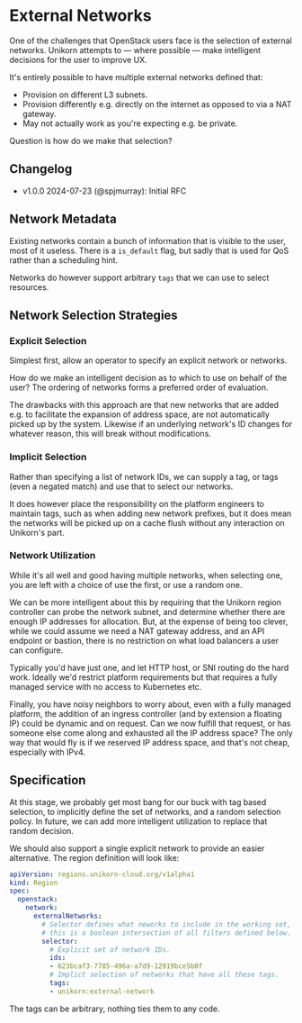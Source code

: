 # External Networks

One of the challenges that OpenStack users face is the selection of external networks.
Unikorn attempts to &mdash; where possible &mdash; make intelligent decisions for the user to improve UX.

It's entirely possible to have multiple external networks defined that:

* Provision on different L3 subnets.
* Provision differently e.g. directly on the internet as opposed to via a NAT gateway.
* May not actually work as you're expecting e.g. be private.

Question is how do we make that selection?

## Changelog

- v1.0.0 2024-07-23 (@spjmurray): Initial RFC

## Network Metadata

Existing networks contain a bunch of information that is visible to the user, most of it useless.
There is a `is_default` flag, but sadly that is used for QoS rather than a scheduling hint.

Networks do however support arbitrary `tags` that we can use to select resources.

## Network Selection Strategies

### Explicit Selection

Simplest first, allow an operator to specify an explicit network or networks.

How do we make an intelligent decision as to which to use on behalf of the user?
The ordering of networks forms a preferred order of evaluation.

The drawbacks with this approach are that new networks that are added e.g. to facilitate the expansion of address space, are not automatically picked up by the system.
Likewise if an underlying network's ID changes for whatever reason, this will break without modifications.

### Implicit Selection

Rather than specifying a list of network IDs, we can supply a tag, or tags (even a negated match) and use that to select our networks.

It does however place the responsibility on the platform engineers to maintain tags, such as when adding new network prefixes, but it does mean the networks will be picked up on a cache flush without any interaction on Unikorn's part.

### Network Utilization

While it's all well and good having multiple networks, when selecting one, you are left with a choice of use the first, or use a random one.

We can be more intelligent about this by requiring that the Unikorn region controller can probe the network subnet, and determine whether there are enough IP addresses for allocation.
But, at the expense of being too clever, while we could assume we need a NAT gateway address, and an API endpoint or bastion, there is no restriction on what load balancers a user can configure.

Typically you'd have just one, and let HTTP host, or SNI routing do the hard work.
Ideally we'd restrict platform requirements but that requires a fully managed service with no access to Kubernetes etc.

Finally, you have noisy neighbors to worry about, even with a fully managed platform, the addition of an ingress controller (and by extension a floating IP) could be dynamic and on request.
Can we now fulfill that request, or has someone else come along and exhausted all the IP address space?
The only way that would fly is if we reserved IP address space, and that's not cheap, especially with IPv4.

## Specification

At this stage, we probably get most bang for our buck with tag based selection, to implicitly define the set of networks, and a random selection policy.
In future, we can add more intelligent utilization to replace that random decision.

We should also support a single explicit network to provide an easier alternative.
The region definition will look like:

```yaml
apiVersion: regions.unikorn-cloud.org/v1alpha1
kind: Region
spec:
  openstack:
    network:
      externalNetworks:
        # Selector defines what neworks to include in the working set,
        # this is a boolean intersection of all filters defined below.
        selector:
          # Explicit set of network IDs.
          ids:
          - 623bcaf3-7785-496a-a7d9-12919bce5b0f
          # Implict selection of networks that have all these tags.
          tags:
          - unikorn:external-network
```

The tags can be arbitrary, nothing ties them to any code.
